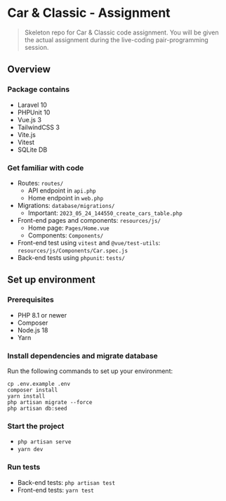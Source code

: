 # Car & Classic - Assignment

> Skeleton repo for Car & Classic code assignment. You will be given the actual assignment during the live-coding pair-programming session. 

## Overview

### Package contains

- Laravel 10
- PHPUnit 10
- Vue.js 3
- TailwindCSS 3
- Vite.js
- Vitest
- SQLite DB

### Get familiar with code

- Routes: `routes/`
  - API endpoint in `api.php`
  - Home endpoint in `web.php`
- Migrations: `database/migrations/`
  - Important: `2023_05_24_144550_create_cars_table.php`
- Front-end pages and components: `resources/js/`
  - Home page: `Pages/Home.vue`
  - Components: `Components/`
- Front-end test using `vitest` and `@vue/test-utils`: `resources/js/Components/Car.spec.js`
- Back-end tests using `phpunit`: `tests/`

## Set up environment

### Prerequisites

- PHP 8.1 or newer
- Composer
- Node.js 18
- Yarn

### Install dependencies and migrate database

Run the following commands to set up your environment:

```shell
cp .env.example .env
composer install
yarn install
php artisan migrate --force
php artisan db:seed
```

### Start the project

- `php artisan serve`
- `yarn dev`

### Run tests

- Back-end tests: `php artisan test`
- Front-end tests: `yarn test`
